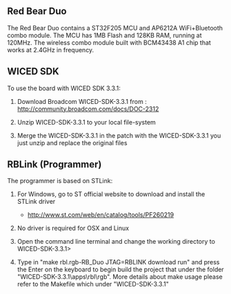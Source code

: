 
## Red Bear Duo

The Red Bear Duo contains a ST32F205 MCU and AP6212A WiFi+Bluetooth combo module. The MCU has 1MB Flash and 128KB RAM, running at 120MHz. The wireless combo module built with BCM43438 A1 chip that works at 2.4GHz in frequency.

## WICED SDK

To use the board with WICED SDK 3.3.1:

1. Download Broadcom WICED-SDK-3.3.1 from : http://community.broadcom.com/docs/DOC-2312

2. Unzip WICED-SDK-3.3.1 to your local file-system

3. Merge the WICED-SDK-3.3.1 in the patch with the WICED-SDK-3.3.1 you just unzip and replace the original files

##  RBLink (Programmer) 

The programmer is based on STLink:

1. For Windows, go to ST official website to download and install the STLink driver

   - http://www.st.com/web/en/catalog/tools/PF260219

2. No driver is required for OSX and Linux

3. Open the command line terminal and change the working directory to WICED-SDK-3.3.1>

4. Type in "make rbl.rgb-RB_Duo JTAG=RBLINK download run" and press the Enter on the keyboard to begin build the project that under the folder "WICED-SDK-3.3.1\apps\rbl\rgb". More details about make usage please refer to the Makefile which under "WICED-SDK-3.3.1\"


